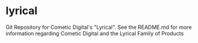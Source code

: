 # lyrical
Git Repository for Cometic Digital's "Lyrical". See the README.md for more information regarding Cometic Digital and the Lyrical Family of Products
